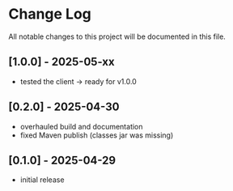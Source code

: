 # Change Log


All notable changes to this project will be documented in this file.



## [1.0.0] - 2025-05-xx

- tested the client -> ready for v1.0.0



## [0.2.0] - 2025-04-30

- overhauled build and documentation
- fixed Maven publish (classes jar was missing)



## [0.1.0] - 2025-04-29

- initial release
